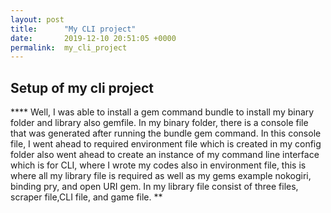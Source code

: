 ```yaml
---
layout: post
title:      "My CLI project"
date:       2019-12-10 20:51:05 +0000
permalink:  my_cli_project
---
```


 ## Setup of my cli project 
****  Well, I was able to install a gem command bundle to install my binary folder and library also gemfile.
In my binary folder, there is a console file that was generated after running the bundle gem command. In this console file, I went ahead to required environment file which is created in my config folder also went ahead to create an instance of my command line interface which is for CLI, where I wrote my codes
also in environment file, this is where all my library file is required as well as my gems example nokogiri, binding pry, and open URI gem.
In my library file consist of three files, scraper file,CLI file, and game file.
**

